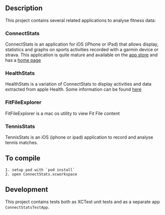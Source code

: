 ## Description

This project contains several related applications to analyse fitness data:

### ConnectStats

ConnectStats is an application for iOS (iPhone or iPad) that allows display, statistics and graphs on sports activities recorded with a garmin device or strava. This application is quite mature and available on the [app store](https://itunes.apple.com/app/apple-store/id581697248?mt=8) and has a [home page](https://ro-z.net/blog/connectstats/)

### HealthStats

HealthStats is a variation of ConnectStats to display activities and data extracted from apple Health. Some information can be found [here](https://ro-z.net/blog/healthstats/)

### FitFileExplorer

FitFileExplorer is a mac os utility to view Fit File content

### TennisStats

TennisStats is an iOS (iphone or ipad) application to record and analyse tennis matches.


## To compile

	1. setup pod with `pod install`
	2. open ConnectStats.xcworkspace
	

## Development

This project contains tests both as XCTest unit tests and as a separate app `ConnectStatsTestApp`.


